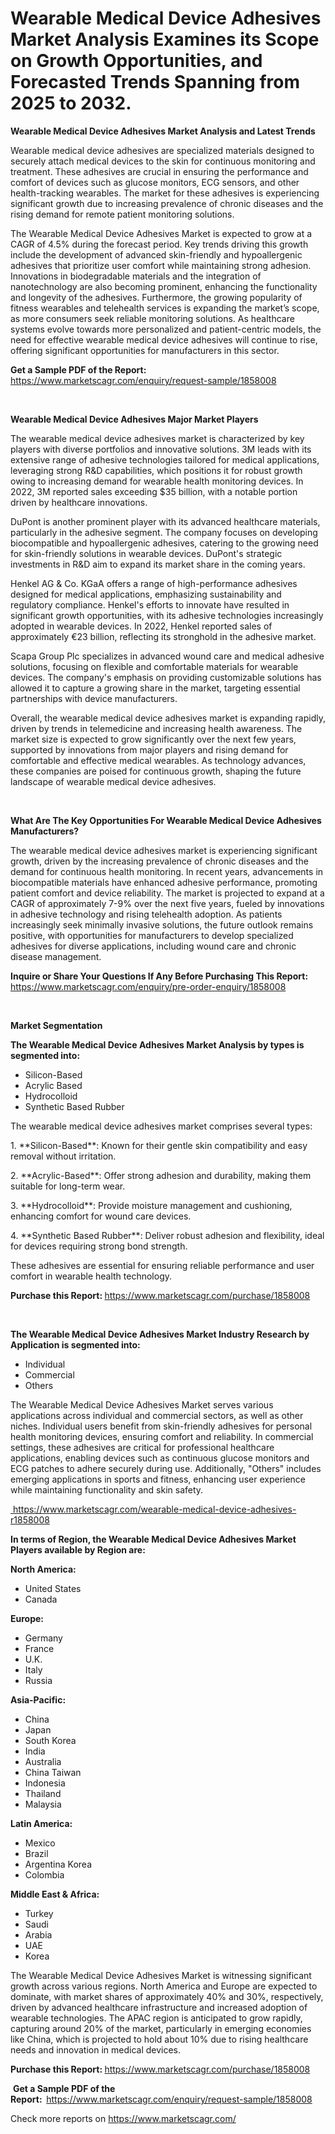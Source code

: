 <p><h1>Wearable Medical Device Adhesives Market Analysis Examines its Scope on Growth Opportunities, and Forecasted Trends Spanning from 2025 to 2032.</h1></p><p><strong>Wearable Medical Device Adhesives Market Analysis and Latest Trends</strong></p>
<p><p>Wearable medical device adhesives are specialized materials designed to securely attach medical devices to the skin for continuous monitoring and treatment. These adhesives are crucial in ensuring the performance and comfort of devices such as glucose monitors, ECG sensors, and other health-tracking wearables. The market for these adhesives is experiencing significant growth due to increasing prevalence of chronic diseases and the rising demand for remote patient monitoring solutions.</p><p>The Wearable Medical Device Adhesives Market is expected to grow at a CAGR of 4.5% during the forecast period. Key trends driving this growth include the development of advanced skin-friendly and hypoallergenic adhesives that prioritize user comfort while maintaining strong adhesion. Innovations in biodegradable materials and the integration of nanotechnology are also becoming prominent, enhancing the functionality and longevity of the adhesives. Furthermore, the growing popularity of fitness wearables and telehealth services is expanding the market’s scope, as more consumers seek reliable monitoring solutions. As healthcare systems evolve towards more personalized and patient-centric models, the need for effective wearable medical device adhesives will continue to rise, offering significant opportunities for manufacturers in this sector.</p></p>
<p><strong>Get a Sample PDF of the Report:&nbsp;</strong> <a href="https://www.marketscagr.com/enquiry/request-sample/1858008?utm_campaign=2465&utm_medium=2&utm_source=Github&utm_content=ia&utm_term=02042025&utm_id=wearable-medical-device-adhesives">https://www.marketscagr.com/enquiry/request-sample/1858008</a></p>
<p>&nbsp;</p>
<p><strong>Wearable Medical Device Adhesives Major Market Players</strong></p>
<p><p>The wearable medical device adhesives market is characterized by key players with diverse portfolios and innovative solutions. 3M leads with its extensive range of adhesive technologies tailored for medical applications, leveraging strong R&D capabilities, which positions it for robust growth owing to increasing demand for wearable health monitoring devices. In 2022, 3M reported sales exceeding $35 billion, with a notable portion driven by healthcare innovations.</p><p>DuPont is another prominent player with its advanced healthcare materials, particularly in the adhesive segment. The company focuses on developing biocompatible and hypoallergenic adhesives, catering to the growing need for skin-friendly solutions in wearable devices. DuPont's strategic investments in R&D aim to expand its market share in the coming years.</p><p>Henkel AG & Co. KGaA offers a range of high-performance adhesives designed for medical applications, emphasizing sustainability and regulatory compliance. Henkel's efforts to innovate have resulted in significant growth opportunities, with its adhesive technologies increasingly adopted in wearable devices. In 2022, Henkel reported sales of approximately €23 billion, reflecting its stronghold in the adhesive market.</p><p>Scapa Group Plc specializes in advanced wound care and medical adhesive solutions, focusing on flexible and comfortable materials for wearable devices. The company's emphasis on providing customizable solutions has allowed it to capture a growing share in the market, targeting essential partnerships with device manufacturers.</p><p>Overall, the wearable medical device adhesives market is expanding rapidly, driven by trends in telemedicine and increasing health awareness. The market size is expected to grow significantly over the next few years, supported by innovations from major players and rising demand for comfortable and effective medical wearables. As technology advances, these companies are poised for continuous growth, shaping the future landscape of wearable medical device adhesives.</p></p>
<p>&nbsp;</p>
<p><strong>What Are The Key Opportunities For Wearable Medical Device Adhesives Manufacturers?</strong></p>
<p><p>The wearable medical device adhesives market is experiencing significant growth, driven by the increasing prevalence of chronic diseases and the demand for continuous health monitoring. In recent years, advancements in biocompatible materials have enhanced adhesive performance, promoting patient comfort and device reliability. The market is projected to expand at a CAGR of approximately 7-9% over the next five years, fueled by innovations in adhesive technology and rising telehealth adoption. As patients increasingly seek minimally invasive solutions, the future outlook remains positive, with opportunities for manufacturers to develop specialized adhesives for diverse applications, including wound care and chronic disease management.</p></p>
<p><strong>Inquire or Share Your Questions If Any Before Purchasing This Report:</strong> <a href="https://www.marketscagr.com/enquiry/pre-order-enquiry/1858008?utm_campaign=2465&utm_medium=2&utm_source=Github&utm_content=ia&utm_term=02042025&utm_id=wearable-medical-device-adhesives">https://www.marketscagr.com/enquiry/pre-order-enquiry/1858008</a></p>
<p>&nbsp;</p>
<p><strong>Market Segmentation</strong></p>
<p><strong>The Wearable Medical Device Adhesives Market Analysis by types is segmented into:</strong></p>
<p><ul><li>Silicon-Based</li><li>Acrylic Based</li><li>Hydrocolloid</li><li>Synthetic Based Rubber</li></ul></p>
<p><p>The wearable medical device adhesives market comprises several types: </p><p>1. **Silicon-Based**: Known for their gentle skin compatibility and easy removal without irritation.</p><p>2. **Acrylic-Based**: Offer strong adhesion and durability, making them suitable for long-term wear.</p><p>3. **Hydrocolloid**: Provide moisture management and cushioning, enhancing comfort for wound care devices.</p><p>4. **Synthetic Based Rubber**: Deliver robust adhesion and flexibility, ideal for devices requiring strong bond strength. </p><p>These adhesives are essential for ensuring reliable performance and user comfort in wearable health technology.</p></p>
<p><strong>Purchase this Report:&nbsp;</strong><a href="https://www.marketscagr.com/purchase/1858008?utm_campaign=2465&utm_medium=2&utm_source=Github&utm_content=ia&utm_term=02042025&utm_id=wearable-medical-device-adhesives">https://www.marketscagr.com/purchase/1858008</a></p>
<p>&nbsp;</p>
<p><strong>The Wearable Medical Device Adhesives Market Industry Research by Application is segmented into:</strong></p>
<p><ul><li>Individual</li><li>Commercial</li><li>Others</li></ul></p>
<p><p>The Wearable Medical Device Adhesives Market serves various applications across individual and commercial sectors, as well as other niches. Individual users benefit from skin-friendly adhesives for personal health monitoring devices, ensuring comfort and reliability. In commercial settings, these adhesives are critical for professional healthcare applications, enabling devices such as continuous glucose monitors and ECG patches to adhere securely during use. Additionally, "Others" includes emerging applications in sports and fitness, enhancing user experience while maintaining functionality and skin safety.</p></p>
<p><a href="https://www.marketscagr.com/wearable-medical-device-adhesives-r1858008?utm_campaign=2465&utm_medium=2&utm_source=Github&utm_content=ia&utm_term=02042025&utm_id=wearable-medical-device-adhesives">&nbsp;https://www.marketscagr.com/wearable-medical-device-adhesives-r1858008</a></p>
<p><strong>In terms of Region, the Wearable Medical Device Adhesives Market Players available by Region are:</strong></p>
<p>
    <p> <strong> North America: </strong>
        <ul>
            <li>United States</li>
            <li>Canada</li>
        </ul>
        </p> 
    <p> <strong> Europe: </strong>
        <ul>
            <li>Germany</li>
            <li>France</li>
            <li>U.K.</li>
            <li>Italy</li>
            <li>Russia</li>
        </ul>
        </p> 
    <p> <strong> Asia-Pacific: </strong>
        <ul>
            <li>China</li>
            <li>Japan</li>
            <li>South Korea</li>
            <li>India</li>
            <li>Australia</li>
            <li>China Taiwan</li>
            <li>Indonesia</li>
            <li>Thailand</li>
            <li>Malaysia</li>
        </ul>
        </p> 
    <p> <strong> Latin America: </strong>
        <ul>
            <li>Mexico</li>
            <li>Brazil</li>
            <li>Argentina Korea</li>
            <li>Colombia</li>
        </ul>
        </p> 
    <p> <strong> Middle East & Africa: </strong>
        <ul>
            <li>Turkey</li>
            <li>Saudi</li>
            <li>Arabia</li>
            <li>UAE</li>
            <li>Korea</li>
        </ul>
    </p>
    </p>
<p><p>The Wearable Medical Device Adhesives Market is witnessing significant growth across various regions. North America and Europe are expected to dominate, with market shares of approximately 40% and 30%, respectively, driven by advanced healthcare infrastructure and increased adoption of wearable technologies. The APAC region is anticipated to grow rapidly, capturing around 20% of the market, particularly in emerging economies like China, which is projected to hold about 10% due to rising healthcare needs and innovation in medical devices.</p></p>
<p><strong>Purchase this Report: </strong><a href="https://www.marketscagr.com/purchase/1858008?utm_campaign=2465&utm_medium=2&utm_source=Github&utm_content=ia&utm_term=02042025&utm_id=wearable-medical-device-adhesives">https://www.marketscagr.com/purchase/1858008</a></p>
<p>&nbsp;<strong>Get a Sample PDF of the Report:&nbsp;&nbsp;</strong><a href="https://www.marketscagr.com/enquiry/request-sample/1858008?utm_campaign=2465&utm_medium=2&utm_source=Github&utm_content=ia&utm_term=02042025&utm_id=wearable-medical-device-adhesives">https://www.marketscagr.com/enquiry/request-sample/1858008</a></p>
<p><strong></strong></p>
<p>Check more reports on <a href="https://www.marketscagr.com/?utm_campaign=2465&utm_medium=2&utm_source=Github&utm_content=ia&utm_term=02042025&utm_id=wearable-medical-device-adhesives">https://www.marketscagr.com/</a></p>